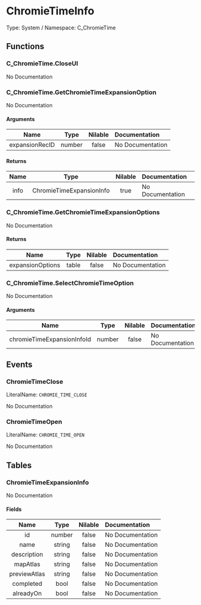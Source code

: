 # ChromieTimeInfo

Type: System / Namespace: C_ChromieTime

## Functions

### C_ChromieTime.CloseUI

No Documentation

### C_ChromieTime.GetChromieTimeExpansionOption

No Documentation

#### Arguments
|Name|Type|Nilable|Documentation|
|:---:|:---:|:---:|:---|
|expansionRecID|number|false|No Documentation|
#### Returns
|Name|Type|Nilable|Documentation|
|:---:|:---:|:---:|:---|
|info|ChromieTimeExpansionInfo|true|No Documentation|
### C_ChromieTime.GetChromieTimeExpansionOptions

No Documentation

#### Returns
|Name|Type|Nilable|Documentation|
|:---:|:---:|:---:|:---|
|expansionOptions|table|false|No Documentation|
### C_ChromieTime.SelectChromieTimeOption

No Documentation

#### Arguments
|Name|Type|Nilable|Documentation|
|:---:|:---:|:---:|:---|
|chromieTimeExpansionInfoId|number|false|No Documentation|
## Events

### ChromieTimeClose
LiteralName: `CHROMIE_TIME_CLOSE`

No Documentation

### ChromieTimeOpen
LiteralName: `CHROMIE_TIME_OPEN`

No Documentation

## Tables

### ChromieTimeExpansionInfo

No Documentation

#### Fields
|Name|Type|Nilable|Documentation|
|:---:|:---:|:---:|:---|
|id|number|false|No Documentation|
|name|string|false|No Documentation|
|description|string|false|No Documentation|
|mapAtlas|string|false|No Documentation|
|previewAtlas|string|false|No Documentation|
|completed|bool|false|No Documentation|
|alreadyOn|bool|false|No Documentation|